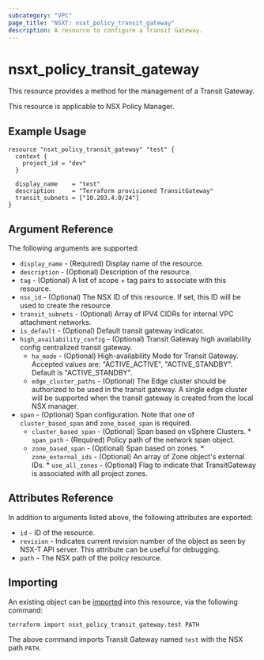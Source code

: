 ```yaml
---
subcategory: "VPC"
page_title: "NSXT: nsxt_policy_transit_gateway"
description: A resource to configure a Transit Gateway.
---
```


# nsxt_policy_transit_gateway

This resource provides a method for the management of a Transit Gateway.

This resource is applicable to NSX Policy Manager.

## Example Usage

```hcl
resource "nsxt_policy_transit_gateway" "test" {
  context {
    project_id = "dev"
  }

  display_name    = "test"
  description     = "Terraform provisioned TransitGateway"
  transit_subnets = ["10.203.4.0/24"]
}
```

## Argument Reference

The following arguments are supported:

* `display_name` - (Required) Display name of the resource.
* `description` - (Optional) Description of the resource.
* `tag` - (Optional) A list of scope + tag pairs to associate with this resource.
* `nsx_id` - (Optional) The NSX ID of this resource. If set, this ID will be used to create the resource.
* `transit_subnets` - (Optional) Array of IPV4 CIDRs for internal VPC attachment networks.
* `is_default` - (Optional) Default transit gateway indicator.
* `high_availability_config` - (Optional) Transit Gateway high availability config centralized transit gateway.
    * `ha_mode` - (Optional) High-availability Mode for Transit Gateway. Accepted values are: "ACTIVE_ACTIVE", "ACTIVE_STANDBY". Default is "ACTIVE_STANDBY".
    * `edge_cluster_paths` - (Optional) The Edge cluster should be authorized to be used in the transit gateway. A single edge cluster will be supported when the transit gateway is created from the local NSX manager.
* `span` - (Optional) Span configuration. Note that one of `cluster_based_span` and `zone_based_span` is required.
    * `cluster_based_span` - (Optional) Span based on vSphere Clusters.
          * `span_path` - (Required) Policy path of the network span object.
    * `zone_based_span` - (Optional) Span based on zones.
          * `zone_external_ids` - (Optional) An array of Zone object's external IDs.
          * `use_all_zones` - (Optional) Flag to indicate that TransitGateway is associated with all project zones.

## Attributes Reference

In addition to arguments listed above, the following attributes are exported:

* `id` - ID of the resource.
* `revision` - Indicates current revision number of the object as seen by NSX-T API server. This attribute can be useful for debugging.
* `path` - The NSX path of the policy resource.

## Importing

An existing object can be [imported][docs-import] into this resource, via the following command:

[docs-import]: https://developer.hashicorp.com/terraform/cli/import

```shell
terraform import nsxt_policy_transit_gateway.test PATH
```

The above command imports Transit Gateway named `test` with the NSX path `PATH`.
